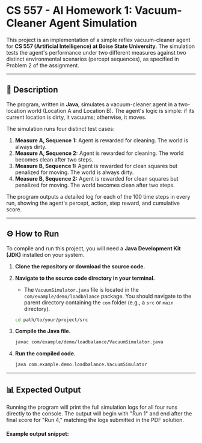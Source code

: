 # CS 557 - AI Homework 1: Vacuum-Cleaner Agent Simulation

This project is an implementation of a simple reflex vacuum-cleaner agent for **CS 557 (Artificial Intelligence) at Boise State University**. The simulation tests the agent's performance under two different measures against two distinct environmental scenarios (percept sequences), as specified in Problem 2 of the assignment.

---

## 📜 Description

The program, written in **Java**, simulates a vacuum-cleaner agent in a two-location world (Location A and Location B). The agent's logic is simple: if its current location is dirty, it vacuums; otherwise, it moves.

The simulation runs four distinct test cases:
1.  **Measure A, Sequence 1:** Agent is rewarded for cleaning. The world is always dirty.
2.  **Measure A, Sequence 2:** Agent is rewarded for cleaning. The world becomes clean after two steps.
3.  **Measure B, Sequence 1:** Agent is rewarded for clean squares but penalized for moving. The world is always dirty.
4.  **Measure B, Sequence 2:** Agent is rewarded for clean squares but penalized for moving. The world becomes clean after two steps.

The program outputs a detailed log for each of the 100 time steps in every run, showing the agent's percept, action, step reward, and cumulative score.

---

## ⚙️ How to Run

To compile and run this project, you will need a **Java Development Kit (JDK)** installed on your system.

1.  **Clone the repository or download the source code.**

2.  **Navigate to the source code directory in your terminal.**
    * The `VacuumSimulator.java` file is located in the `com/example/demo/loadbalance` package. You should navigate to the parent directory containing the `com` folder (e.g., a `src` or `main` directory).

    ```bash
    cd path/to/your/project/src
    ```

3.  **Compile the Java file.**
    ```bash
    javac com/example/demo/loadbalance/VacuumSimulator.java
    ```

4.  **Run the compiled code.**
    ```bash
    java com.example.demo.loadbalance.VacuumSimulator
    ```

---

## 📊 Expected Output

Running the program will print the full simulation logs for all four runs directly to the console. The output will begin with "Run 1" and end after the final score for "Run 4," matching the logs submitted in the PDF solution.

#### Example output snippet:
